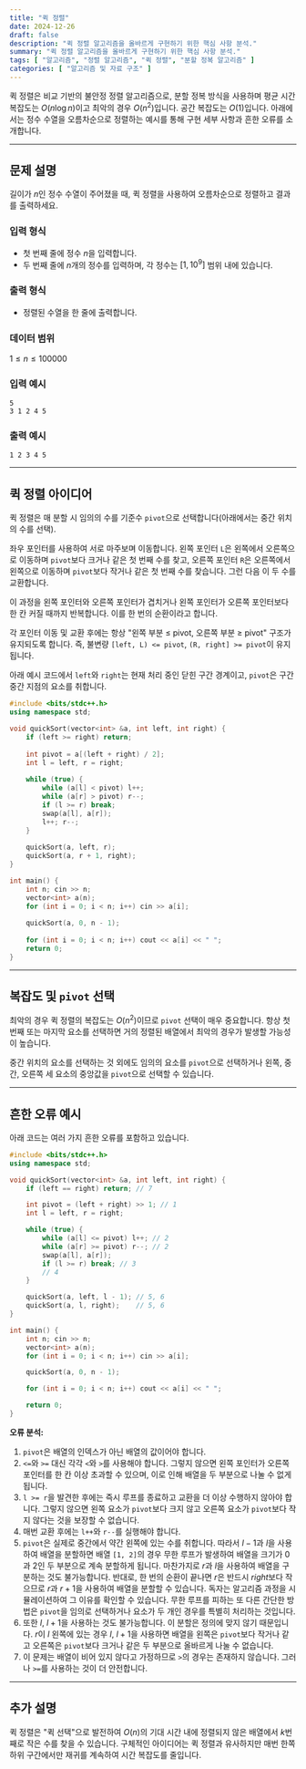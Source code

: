 ```yaml
---
title: "퀵 정렬"
date: 2024-12-26
draft: false
description: "퀵 정렬 알고리즘을 올바르게 구현하기 위한 핵심 사항 분석."
summary: "퀵 정렬 알고리즘을 올바르게 구현하기 위한 핵심 사항 분석."
tags: [ "알고리즘", "정렬 알고리즘", "퀵 정렬", "분할 정복 알고리즘" ]
categories: [ "알고리즘 및 자료 구조" ]
---
```


퀵 정렬은 비교 기반의 불안정 정렬 알고리즘으로, 분할 정복 방식을 사용하며 평균 시간 복잡도는 $O(n\log n)$이고 최악의 경우 $O(n^2)$입니다. 공간 복잡도는 $O(1)$입니다. 아래에서는 정수 수열을 오름차순으로 정렬하는 예시를 통해 구현 세부 사항과 흔한 오류를 소개합니다.

---

## 문제 설명

길이가 $n$인 정수 수열이 주어졌을 때, 퀵 정렬을 사용하여 오름차순으로 정렬하고 결과를 출력하세요.

### 입력 형식

- 첫 번째 줄에 정수 $n$을 입력합니다.
- 두 번째 줄에 $n$개의 정수를 입력하며, 각 정수는 $[1, 10^9]$ 범위 내에 있습니다.

### 출력 형식

- 정렬된 수열을 한 줄에 출력합니다.

### 데이터 범위

$1 \leq n \leq 100000$

### 입력 예시

```
5
3 1 2 4 5
```

### 출력 예시

```
1 2 3 4 5
```

---

## 퀵 정렬 아이디어

퀵 정렬은 매 분할 시 임의의 수를 기준수 `pivot`으로 선택합니다(아래에서는 중간 위치의 수를 선택).

좌우 포인터를 사용하여 서로 마주보며 이동합니다. 왼쪽 포인터 `L`은 왼쪽에서 오른쪽으로 이동하며 `pivot`보다 크거나 같은 첫 번째 수를 찾고, 오른쪽 포인터 `R`은 오른쪽에서 왼쪽으로 이동하며 `pivot`보다 작거나 같은 첫 번째 수를 찾습니다. 그런 다음 이 두 수를 교환합니다.

이 과정을 왼쪽 포인터와 오른쪽 포인터가 겹치거나 왼쪽 포인터가 오른쪽 포인터보다 한 칸 커질 때까지 반복합니다. 이를 한 번의 순환이라고 합니다.

각 포인터 이동 및 교환 후에는 항상 "왼쪽 부분 ≤ pivot, 오른쪽 부분 ≥ pivot" 구조가 유지되도록 합니다. 즉, 불변량 `[left, L) <= pivot`, `(R, right] >= pivot`이 유지됩니다.

아래 예시 코드에서 `left`와 `right`는 현재 처리 중인 닫힌 구간 경계이고, `pivot`은 구간 중간 지점의 요소를 취합니다.

```cpp
#include <bits/stdc++.h>
using namespace std;

void quickSort(vector<int> &a, int left, int right) {
    if (left >= right) return;
    
    int pivot = a[(left + right) / 2];
    int l = left, r = right;
    
    while (true) {
        while (a[l] < pivot) l++;
        while (a[r] > pivot) r--;
        if (l >= r) break;
        swap(a[l], a[r]);
        l++; r--;
    }
    
    quickSort(a, left, r);
    quickSort(a, r + 1, right);
}

int main() {
    int n; cin >> n;
    vector<int> a(n);
    for (int i = 0; i < n; i++) cin >> a[i];
    
    quickSort(a, 0, n - 1);
    
    for (int i = 0; i < n; i++) cout << a[i] << " ";
    return 0;
}
```

---

## 복잡도 및 `pivot` 선택

최악의 경우 퀵 정렬의 복잡도는 $O(n^2)$이므로 `pivot` 선택이 매우 중요합니다. 항상 첫 번째 또는 마지막 요소를 선택하면 거의 정렬된 배열에서 최악의 경우가 발생할 가능성이 높습니다.

중간 위치의 요소를 선택하는 것 외에도 임의의 요소를 `pivot`으로 선택하거나 왼쪽, 중간, 오른쪽 세 요소의 중앙값을 `pivot`으로 선택할 수 있습니다.

---

## 흔한 오류 예시

아래 코드는 여러 가지 흔한 오류를 포함하고 있습니다.

```cpp
#include <bits/stdc++.h>
using namespace std;

void quickSort(vector<int> &a, int left, int right) {
    if (left == right) return; // 7

    int pivot = (left + right) >> 1; // 1
    int l = left, r = right;

    while (true) {
        while (a[l] <= pivot) l++; // 2
        while (a[r] >= pivot) r--; // 2
        swap(a[l], a[r]);
        if (l >= r) break; // 3
        // 4
    }

    quickSort(a, left, l - 1); // 5, 6
    quickSort(a, l, right);    // 5, 6
}

int main() {
    int n; cin >> n;
    vector<int> a(n);
    for (int i = 0; i < n; i++) cin >> a[i];

    quickSort(a, 0, n - 1);

    for (int i = 0; i < n; i++) cout << a[i] << " ";

    return 0;
}
```

**오류 분석:**

1. `pivot`은 배열의 인덱스가 아닌 배열의 값이어야 합니다.
2. `<=`와 `>=` 대신 각각 `<`와 `>`를 사용해야 합니다. 그렇지 않으면 왼쪽 포인터가 오른쪽 포인터를 한 칸 이상 초과할 수 있으며, 이로 인해 배열을 두 부분으로 나눌 수 없게 됩니다.
3. `l >= r`을 발견한 후에는 즉시 루프를 종료하고 교환을 더 이상 수행하지 않아야 합니다. 그렇지 않으면 왼쪽 요소가 `pivot`보다 크지 않고 오른쪽 요소가 `pivot`보다 작지 않다는 것을 보장할 수 없습니다.
4. 매번 교환 후에는 `l++`와 `r--`를 실행해야 합니다.
5. `pivot`은 실제로 중간에서 약간 왼쪽에 있는 수를 취합니다. 따라서 $l - 1$과 $l$을 사용하여 배열을 분할하면 배열 `[1, 2]`의 경우 무한 루프가 발생하여 배열을 크기가 0과 2인 두 부분으로 계속 분할하게 됩니다. 마찬가지로 $r$과 $l$을 사용하여 배열을 구분하는 것도 불가능합니다. 반대로, 한 번의 순환이 끝나면 $r$은 반드시 $right$보다 작으므로 $r$과 $r+1$을 사용하여 배열을 분할할 수 있습니다. 독자는 알고리즘 과정을 시뮬레이션하여 그 이유를 확인할 수 있습니다. 무한 루프를 피하는 또 다른 간단한 방법은 `pivot`을 임의로 선택하거나 요소가 두 개인 경우를 특별히 처리하는 것입니다.
6. 또한 $l$, $l+1$을 사용하는 것도 불가능합니다. 이 분할은 정의에 맞지 않기 때문입니다. $r$이 $l$ 왼쪽에 있는 경우 $l$, $l+1$을 사용하면 배열을 왼쪽은 `pivot`보다 작거나 같고 오른쪽은 `pivot`보다 크거나 같은 두 부분으로 올바르게 나눌 수 없습니다.
7. 이 문제는 배열이 비어 있지 않다고 가정하므로 `>`의 경우는 존재하지 않습니다. 그러나 `>=`를 사용하는 것이 더 안전합니다.

---

## 추가 설명

퀵 정렬은 "퀵 선택"으로 발전하여 $O(n)$의 기대 시간 내에 정렬되지 않은 배열에서 $k$번째로 작은 수를 찾을 수 있습니다. 구체적인 아이디어는 퀵 정렬과 유사하지만 매번 한쪽 하위 구간에서만 재귀를 계속하여 시간 복잡도를 줄입니다.